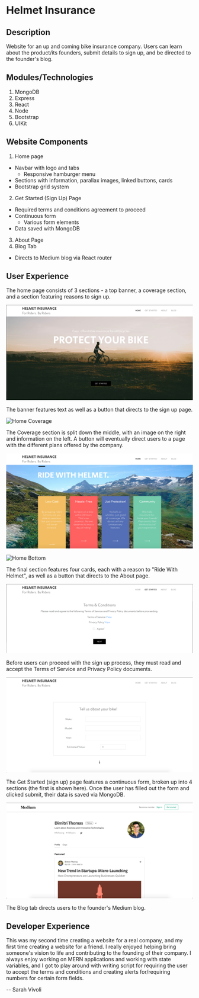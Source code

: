 # Helmet Insurance

## Description

Website for an up and coming bike insurance company. Users can learn about the product/its founders, submit details to sign up, and be directed to the founder's blog. 

## Modules/Technologies

1. MongoDB
2. Express
3. React
4. Node
5. Bootstrap
6. UIKit

## Website Components

1. Home page
- Navbar with logo and tabs
    - Responsive hamburger menu
- Sections with information, parallax images, linked buttons, cards
- Bootstrap grid system
2. Get Started (Sign Up) Page
- Required terms and conditions agreement to proceed
- Continuous form
    - Various form elements
- Data saved with MongoDB
3. About Page
4. Blog Tab
- Directs to Medium blog via React router

## User Experience

The home page consists of 3 sections - a top banner, a coverage section, and a section featuring reasons to sign up.
 
![Home Banner](homebanner.png)

The banner features text as well as a button that directs to the sign up page.

![Home Coverage](homecoverage.png)

The Coverage section is split down the middle, with an image on the right and information on the left. A button will eventually direct users to a page with the different plans offered by the company.

![Home Cards](homecards.png)

![Home Bottom](homebottom.png)

The final section features four cards, each with a reason to "Ride With Helmet", as well as a button that directs to the About page.

![Terms Conditions](termsconditions.png)

Before users can proceed with the sign up process, they must read and accept the Terms of Service and Privacy Policy documents.

![Get Started](getstarted.png)

The Get Started (sign up) page features a continuous form, broken up into 4 sections (the first is shown here). Once the user has filled out the form and clicked submit, their data is saved via MongoDB.

![Blog](blog.png)

The Blog tab directs users to the founder's Medium blog.

## Developer Experience

This was my second time creating a website for a real company, and my first time creating a website for a friend. I really enjoyed helping bring someone's vision to life and contributing to the founding of their company. I always enjoy working on MERN applications and working with state variables, and I got to play around with writing script for requiring the user to accept the terms and conditions and creating alerts for/requiring numbers for certain form fields.

-- Sarah Vivoli





